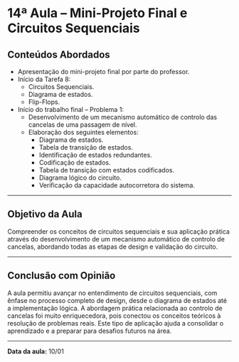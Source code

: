 # 14ª Aula – Mini-Projeto Final e Circuitos Sequenciais

## Conteúdos Abordados

- Apresentação do mini-projeto final por parte do professor.
- Início da Tarefa 8:
  - Circuitos Sequenciais.
  - Diagrama de estados.
  - Flip-Flops.
- Início do trabalho final – Problema 1:
  - Desenvolvimento de um mecanismo automático de controlo das cancelas de uma passagem de nível.
  - Elaboração dos seguintes elementos:
    - Diagrama de estados.
    - Tabela de transição de estados.
    - Identificação de estados redundantes.
    - Codificação de estados.
    - Tabela de transição com estados codificados.
    - Diagrama lógico do circuito.
    - Verificação da capacidade autocorretora do sistema.

---

## Objetivo da Aula

Compreender os conceitos de circuitos sequenciais e sua aplicação prática através do desenvolvimento de um mecanismo automático de controlo de cancelas, abordando todas as etapas de design e validação do circuito.

---

## Conclusão com Opinião

A aula permitiu avançar no entendimento de circuitos sequenciais, com ênfase no processo completo de design, desde o diagrama de estados até a implementação lógica. A abordagem prática relacionada ao controlo de cancelas foi muito enriquecedora, pois conectou os conceitos teóricos à resolução de problemas reais. Este tipo de aplicação ajuda a consolidar o aprendizado e a preparar para desafios futuros na área.

---

**Data da aula:** 10/01

